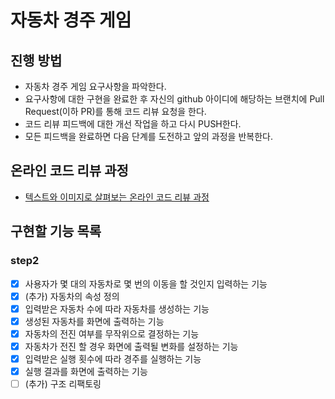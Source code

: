 # 자동차 경주 게임
## 진행 방법
* 자동차 경주 게임 요구사항을 파악한다.
* 요구사항에 대한 구현을 완료한 후 자신의 github 아이디에 해당하는 브랜치에 Pull Request(이하 PR)를 통해 코드 리뷰 요청을 한다.
* 코드 리뷰 피드백에 대한 개선 작업을 하고 다시 PUSH한다.
* 모든 피드백을 완료하면 다음 단계를 도전하고 앞의 과정을 반복한다.

## 온라인 코드 리뷰 과정
* [텍스트와 이미지로 살펴보는 온라인 코드 리뷰 과정](https://github.com/next-step/nextstep-docs/tree/master/codereview)

## 구현할 기능 목록

### step2 
- [x] 사용자가 몇 대의 자동차로 몇 번의 이동을 할 것인지 입력하는 기능
- [x] (추가) 자동차의 속성 정의
- [x] 입력받은 자동차 수에 따라 자동차를 생성하는 기능
- [x] 생성된 자동차를 화면에 출력하는 기능
- [x] 자동차의 전진 여부를 무작위으로 결정하는 기능
- [x] 자동차가 전진 할 경우 화면에 출력될 변화를 설정하는 기능
- [x] 입력받은 실행 횟수에 따라 경주를 실행하는 기능
- [x] 실행 결과를 화면에 출력하는 기능
- [ ] (추가) 구조 리팩토링